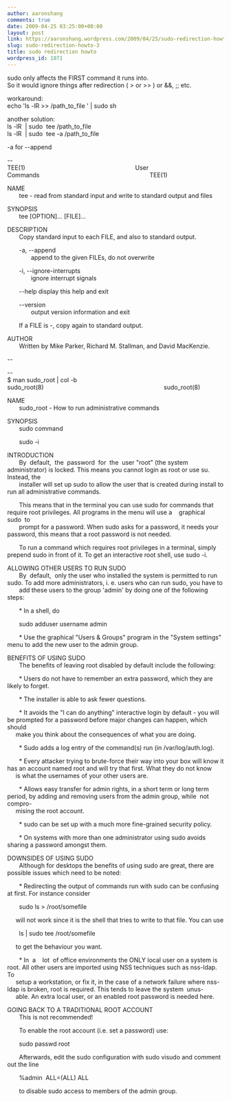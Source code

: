 ```yaml
---
author: aaronshang
comments: true
date: 2009-04-25 03:25:00+00:00
layout: post
link: https://aaronshang.wordpress.com/2009/04/25/sudo-redirection-howto-3/
slug: sudo-redirection-howto-3
title: sudo redirection howto
wordpress_id: 1071
---
```


sudo only affects the FIRST command it runs into.  
So it would ignore things after redirection ( > or >> ) or &&, ;; etc.  
  
workaround:  
echo 'ls -lR >> /path_to_file ' | sudo sh  
  
another solution:  
ls -lR  | sudo  tee /path_to_file  
ls -lR  | sudo  tee -a /path_to_file  
  
-a for --append  
  
  
--  
TEE(1)                                                                 User Commands                                                                 TEE(1)  
  
NAME  
       tee - read from standard input and write to standard output and files  
  
SYNOPSIS  
       tee [OPTION]... [FILE]...  
  
DESCRIPTION  
       Copy standard input to each FILE, and also to standard output.  
  
       -a, --append  
              append to the given FILEs, do not overwrite  
  
       -i, --ignore-interrupts  
              ignore interrupt signals  
  
       --help display this help and exit  
  
       --version  
              output version information and exit  
  
       If a FILE is -, copy again to standard output.  
  
AUTHOR  
       Written by Mike Parker, Richard M. Stallman, and David MacKenzie.  
  
--  
  
  
--  
$ man sudo_root | col -b  
sudo_root(8)                                                                       sudo_root(8)  
  
  
  
NAME  
       sudo_root - How to run administrative commands  
  
  
SYNOPSIS  
       sudo command  
  
       sudo -i  
  
  
INTRODUCTION  
       By  default,  the  password  for  the  user "root" (the system administrator) is locked. This means you cannot login as root or use su. Instead, the  
       installer will set up sudo to allow the user that is created during install to run all administrative commands.  
  
       This means that in the terminal you can use sudo for commands that require root privileges. All programs in the menu will use a    graphical  sudo  to  
       prompt for a password. When sudo asks for a password, it needs your password, this means that a root password is not needed.  
  
       To run a command which requires root privileges in a terminal, simply prepend sudo in front of it. To get an interactive root shell, use sudo -i.  
  
  
ALLOWING OTHER USERS TO RUN SUDO  
       By  default,  only the user who installed the system is permitted to run sudo. To add more administrators, i. e. users who can run sudo, you have to  
       add these users to the group 'admin' by doing one of the following steps:  
  
  
       * In a shell, do  
  
       sudo adduser username admin  
  
  
       * Use the graphical "Users & Groups" program in the "System settings" menu to add the new user to the admin group.  
  
  
BENEFITS OF USING SUDO  
       The benefits of leaving root disabled by default include the following:  
  
  
       * Users do not have to remember an extra password, which they are likely to forget.  
  
       * The installer is able to ask fewer questions.  
  
       * It avoids the "I can do anything" interactive login by default - you will be prompted for a password before major changes can happen, which should  
     make you think about the consequences of what you are doing.  
  
       * Sudo adds a log entry of the command(s) run (in /var/log/auth.log).  
  
       * Every attacker trying to brute-force their way into your box will know it has an account named root and will try that first. What they do not know  
     is what the usernames of your other users are.  
  
       * Allows easy transfer for admin rights, in a short term or long term period, by adding and removing users from the admin group, while  not  compro-  
     mising the root account.  
  
       * sudo can be set up with a much more fine-grained security policy.  
  
       * On systems with more than one administrator using sudo avoids sharing a password amongst them.  
  
  
DOWNSIDES OF USING SUDO  
       Although for desktops the benefits of using sudo are great, there are possible issues which need to be noted:  
  
  
       * Redirecting the output of commands run with sudo can be confusing at first. For instance consider  
  
       sudo ls > /root/somefile  
  
     will not work since it is the shell that tries to write to that file. You can use  
  
       ls | sudo tee /root/somefile  
  
     to get the behaviour you want.  
  
  
       * In  a    lot  of office environments the ONLY local user on a system is root. All other users are imported using NSS techniques such as nss-ldap. To  
     setup a workstation, or fix it, in the case of a network failure where nss-ldap is broken, root is required. This tends to leave the system  unus-  
     able. An extra local user, or an enabled root password is needed here.  
  
  
GOING BACK TO A TRADITIONAL ROOT ACCOUNT  
       This is not recommended!  
  
       To enable the root account (i.e. set a password) use:  
  
       sudo passwd root  
  
       Afterwards, edit the sudo configuration with sudo visudo and comment out the line  
  
       %admin  ALL=(ALL) ALL  
  
       to disable sudo access to members of the admin group.  
  
  

